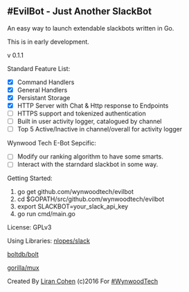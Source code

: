 #EvilBot - Just Another SlackBot
----------

An easy way to launch extendable slackbots written in Go.

This is in early development.

v 0.1.1

Standard Feature List:
- [x] Command Handlers
- [x] General Handlers
- [x] Persistant Storage
- [x] HTTP Server with Chat & Http response to Endpoints
- [ ] HTTPS support and tokenized authentication 
- [ ] Built in user activity logger, catalogued by channel
- [ ] Top 5 Active/Inactive in channel/overall for activity logger 

Wynwood Tech E-Bot Sepcific:
- [ ] Modify our ranking algorithm to have some smarts. 
- [ ] Interact with the starndard slackbot in some way. 

Getting Started:

1. go get github.com/wynwoodtech/evilbot
2. cd $GOPATH/src/github.com/wynwoodtech/evilbot
3. export SLACKBOT=your_slack_api_key
4. go run cmd/main.go


License: GPLv3

Using Libraries:
[nlopes/slack](http://github.com/nlopes/slack)

[boltdb/bolt](http://github.com/boltdb/bolt)

[gorilla/mux](http://github.com/gorilla/mux)



Created By [Liran Cohen](http://www.github.com/lirancohen) (c)2016 For [#WynwoodTech](http://www.wyn.tech)

